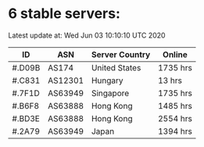 # 6 stable servers:

Latest update at: Wed Jun 03 10:10:10 UTC 2020

| ID | ASN | Server Country | Online |
| -- | --- | -------------- | ------ |
| #.D09B | AS174 | United States | 1735 hrs |
| #.C831 | AS12301 | Hungary | 13 hrs |
| #.7F1D | AS63949 | Singapore | 1735 hrs |
| #.B6F8 | AS63888 | Hong Kong | 1485 hrs |
| #.BD3E | AS63888 | Hong Kong | 2554 hrs |
| #.2A79 | AS63949 | Japan | 1394 hrs |

